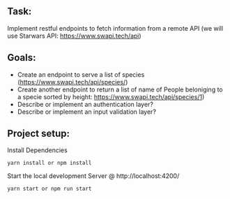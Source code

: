## Task: 
Implement restful endpoints to fetch information from a remote API (we will use Starwars API: https://www.swapi.tech/api)

## Goals:

* Create an endpoint to serve a list of species (https://www.swapi.tech/api/species/)
* Create another endpoint to return a list of name of People beloniging to a specie sorted by height: https://www.swapi.tech/api/species/1) 
* Describe or implement an authentication layer?
* Describe or implement an input validation layer? 

## Project setup: 

Install Dependencies

`yarn install or npm install`

Start the local development Server @ http://localhost:4200/

`yarn start or npm run start`
